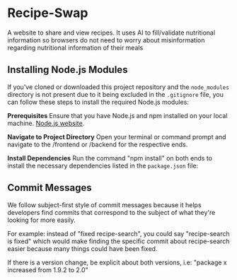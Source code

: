 # Recipe-Swap

A website to share and view recipes. It uses AI to fill/validate nutritional information so browsers do not need to worry about misinformation regarding nutritional information of their meals

## Installing Node.js Modules

If you've cloned or downloaded this project repository and the `node_modules` directory is not present due to it being excluded in the `.gitignore` file, you can follow these steps to install the required Node.js modules:

**Prerequisites** Ensure that you have Node.js and npm installed on your local machine. [Node.js website](https://nodejs.org/).

**Navigate to Project Directory** Open your terminal or command prompt and navigate to the /frontend or /backend for the respective ends.

**Install Dependencies** Run the command "npm install" on both ends to install the necessary dependencies listed in the `package.json` file:

## Commit Messages

We follow subject-first style of commit messages because it helps developers find commits that correspond to the subject of what they're looking for more easily.

For example: instead of "fixed recipe-search", you could say "recipe-search is fixed" which would make finding the specific commit about recipe-search easier because many things could have been fixed.

If there is a version change, be explicit about both versions, i.e: "package x increased from 1.9.2 to 2.0"
